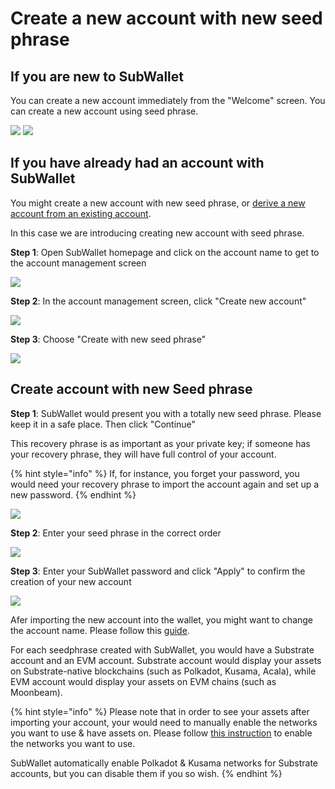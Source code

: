 # Create a new account with new seed phrase

## If you are new to SubWallet

You can create a new account immediately from the "Welcome" screen. You can create a new account using seed phrase.&#x20;

![](<../../.gitbook/assets/image (44).png>) ![](<../../.gitbook/assets/image (23) (3).png>)



## If you have already had an account with SubWallet

You might create a new account with new seed phrase, or [derive a new account from an existing account](derive-a-new-account-from-an-existing-account.md).&#x20;

In this case we are introducing creating new account with seed phrase.&#x20;

**Step 1**: Open SubWallet homepage and click on the account name to get to the account management screen

![](<../../.gitbook/assets/image (28).png>)

**Step 2**: In the account management screen, click "Create new account"

![](<../../.gitbook/assets/image (71).png>)

**Step 3**: Choose "Create with new seed phrase"

![](<../../.gitbook/assets/image (39).png>)



## Create account with new Seed phrase

**Step 1**: SubWallet would present you with a totally new seed phrase. Please keep it in a safe place. Then click "Continue"

This recovery phrase is as important as your private key; if someone has your recovery phrase, they will have full control of your account.&#x20;

{% hint style="info" %}
If, for instance, you forget your password, you would need your recovery phrase to import the account again and set up a new password.
{% endhint %}

![](<../../.gitbook/assets/image (41).png>)



**Step 2**: Enter your seed phrase in the correct order&#x20;

![](<../../.gitbook/assets/image (78).png>)



**Step 3**: Enter your SubWallet password and click "Apply" to confirm the creation of your new account

![](<../../.gitbook/assets/image (14) (2).png>)

Afer importing the new account into the wallet, you might want to change the account name. Please follow this [guide](switch-between-accounts-and-change-account-name.md).

For each seedphrase created with SubWallet, you would have a Substrate account and an EVM account. Substrate account would display your assets on Substrate-native blockchains (such as Polkadot, Kusama, Acala), while EVM account would display your assets on EVM chains (such as Moonbeam).&#x20;

{% hint style="info" %}
Please note that in order to see your assets after importing your account, your would need to manually enable the networks you want to use & have assets on. Please follow [this instruction](../customize-your-end-point-provider.md) to enable the networks you want to use.

SubWallet automatically enable Polkadot & Kusama networks for Substrate accounts, but you can disable them if you so wish.&#x20;
{% endhint %}

